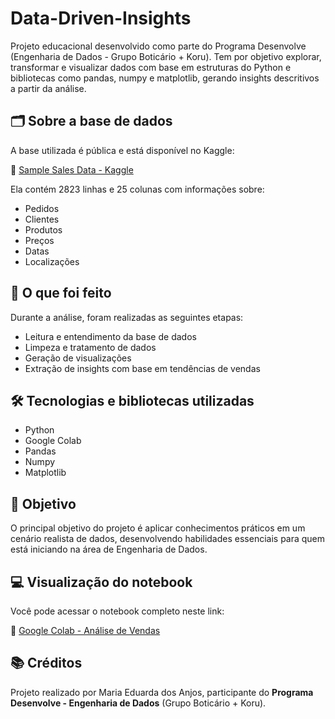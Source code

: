 # Data-Driven-Insights
Projeto educacional desenvolvido como parte do Programa Desenvolve (Engenharia de Dados - Grupo Boticário + Koru). Tem por objetivo explorar, transformar e visualizar dados com base em estruturas do Python e bibliotecas como pandas, numpy e matplotlib, gerando insights descritivos a partir da análise.

## 🗂️ Sobre a base de dados

A base utilizada é pública e está disponível no Kaggle:

🔗 [Sample Sales Data - Kaggle](https://www.kaggle.com/datasets/kyanyoga/sample-sales-data)

Ela contém 2823 linhas e 25 colunas com informações sobre:
- Pedidos
- Clientes
- Produtos
- Preços
- Datas
- Localizações

## 🚀 O que foi feito

Durante a análise, foram realizadas as seguintes etapas:

- Leitura e entendimento da base de dados
- Limpeza e tratamento de dados
- Geração de visualizações
- Extração de insights com base em tendências de vendas

## 🛠️ Tecnologias e bibliotecas utilizadas

- Python
- Google Colab
- Pandas
- Numpy
- Matplotlib

## 🎯 Objetivo

O principal objetivo do projeto é aplicar conhecimentos práticos em um cenário realista de dados, desenvolvendo habilidades essenciais para quem está iniciando na área de Engenharia de Dados.

## 💻 Visualização do notebook

Você pode acessar o notebook completo neste link:

🔗 [Google Colab - Análise de Vendas](https://colab.research.google.com/drive/1ZwX1vs6P8Z2bjtNo8Kx3GP4qYCiIRl4y?usp=sharing)

## 📚 Créditos

Projeto realizado por Maria Eduarda dos Anjos, participante do **Programa Desenvolve - Engenharia de Dados** (Grupo Boticário + Koru).
